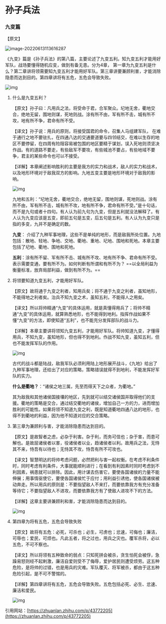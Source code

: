 # 孙子兵法

### 九变篇

【原文】

![image-20220613113616287](九变篇.assets/image-20220613113616287-165509137864911-165509138313713.png)



《九变》篇是《孙子兵法》的第八篇，主要论述了九变五利。知九变五利才能用好军队，战场要懂得随机应变，做到有备无患。分为4章， 第一章为九变五利是什么？第二章讲将领需要知九变五利才能用好军队。第三章讲要兼顾利害，才能消除隐患而达到目的。第四章讲将有五危，五危会导致失败。

![img](九变篇.assets/v2-6ca646437db4baa9b3dcb710e33d36e5_720w.jpg)

1. 什么是九变五利？

   【原文】孙子曰：凡用兵之法，将受命于君，合军聚众。圮地无舍，衢地交合，绝地无留，围地则谋，死地则战。涂有所不由，军有所不击，城有所不攻，地有所不争，君命有所不受。

   【译文】孙子说：用兵的原则，将接受国君的命令，召集人马组建军队， 在难于通行之地不要驻扎，在四通八达的交通要道要与四邻结交，在难以生存的地区不要停留，在四周有险阻容易被包围的地区要精于谋划，误入死地则须坚决作战。有的道路不要走，有些敌军不要攻，有些城池不要占，有些地域不要争，君主的某些命令也可以不接受。

   【详解】本章阐述影响胜利的主要是我方的实力和战术，敌人的实力和战术，以及地形环境对于敌我双方的影响。九地五变主要是地形环境对于敌我的影响。

   ![img](九变篇.assets/v2-3771150111e620051eedeabeeda7688b_720w.jpg)

   

   九地和五利：“圮地无舍，衢地交合，绝地无留，围地则谋，死地则战。涂有所不由，军有所不击，城有所不攻，地有所不争，君命有所不受。”是十句话，而不是九句或者十四句。有人认为前九句为九变，但是五利就没法解释了。有人认为九变应该是五变，即前五句是五变，后五句是五利。有人认为九变只是指的多变，九并不是确定的数。

   **九变**： 介绍了九种军事地理，这些不是单纯的地形，而是敌我所处位置。九地包括：散地、轻地、争地、交地、衢地、重地、圮地、围地和死地。本章主要包括了圮地、衢地、围地和死地。

   

   **五利**：涂有所不留、军有所不击、城有所不攻、地有所不争、君命有所不受。表示需要变通，要有所不为。如何判断有所谓和有所不为？ ==以全局利益为衡量标准，放弃局部利益，做到有所不为。==

   

2. 将领要知道九变五利，才能用好军队。

   【原文】故将通于九变之利者，知用兵矣；将不通于九变之利者，虽知地形，不能得地之利者矣。治兵不知九变之术，虽知五利，不能得人之用矣。

   【译文】所以将帅精通“九变”的具体运用，就是真懂得用兵了；将帅不精通“九变”的具体运用，就算熟悉地形，也不能得到地利。指挥作战如果不懂“九变”的方法，即使知道“五利”，也不能充分发挥部队的战斗力。

   【详解】本章主要讲将领知九变五利，才能用好军队。将帅知道九变，才懂得用兵，不知九变，虽知地形，但也得不到地利。作战不知九变，虽知五利，但也不能发挥军队的作用。

   ![img](九变篇.assets/v2-9141cad0c69102bc66cbf32c2dc13b1a_720w.jpg)

   

   古代的战斗都是陆战，敌我军队必须利用陆上地形展开战斗，《九地》给出了九种军事地理，还给出了对应的策略，策略错误就得不到地利，不能发挥好军队的实力。

   

   **什么是衢地？**：“诸侯之地三属，先至而得天下之众者，为衢地。”

   其为敌我和其他诸侯国接壤的地区，先到就可以结交诸侯国并取得他们的支援。衢地的策略是交合，通过结交衢地的诸侯，增加自己一方的力，进而增加胜利的可能性。如果将领不知道九变之利，既是知道衢地四通八达的地形，也得不到衢地的利益，因为他不知道对应的交合策略。

   

3. 第三章为兼顾利与害，才能消除隐患而达到目的。

   【原文】是故智者之虑，必杂于利害。杂于利，而务可信也；杂于害，而患可解也。是故屈诸侯者以害，役诸侯者以业，趋诸侯者以利。故用兵之法，无恃其不来，恃吾有以待也；无恃其不攻，恃吾有所不可攻也。

   【译文】智慧明达的将帅考虑问题，必然把利与害一起权衡。在考虑不利条件时，同时考虑有利条件，大事就能顺利进行；在看到有利因素时同时考虑到不利因素，祸患就可以排除。因此，用计谋去伤害它，要使各国诸侯的力量不能伸展；用事情驱使它，要使各国诸侯忙于应付；用利益引诱他，使各国诸侯被动奔走。所以用兵的原则是：不要指望敌人不来打，而要依靠我方有充分准备等待它；不要指望敌人不进攻，而要依靠我方有了使敌人进攻不下的方法。

   【详解】这章主要讲兼顾利和害，才能消除隐患而达到目的。

   ![img](九变篇.assets/v2-aca4bc2f75ef55fe6a64c4cd84c26422_720w.jpg)

   

4. 第四章为将有五危，五危会导致失败

   【原文】故将有五危：必死，可杀也；必生，可虏也；忿速，可侮也；廉洁，可辱也；爱民，可烦也。凡此五者，将之过也，用兵之灾也。覆军杀将，必以五危，不可不察也。

   【译文】所以将领有五种致命的弱点：只知死拼会被杀，贪生怕死会被俘，急躁易怒则经不起剌激，廉洁自爱则受不了侮辱，爱护居民则遭受烦劳。这五种危险，是将帅的过错，也是用兵的灾难。军队覆灭、将军被杀，都由于这五种危险引起，是不可不警惕的。

   【详解】第四章讲将有五危，五危会导致失败。五危包括必死、必生、忿速、廉洁和爱民。

   ![img](九变篇.assets/v2-55a49207525eeb6f06f83a4c7cfc28e1_720w.jpg)

   

   





引用网站：[https://zhuanlan.zhihu.com/p/43772205](https://zhuanlan.zhihu.com/p/43772205)
